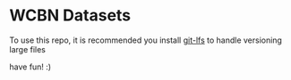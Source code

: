 # WCBN Datasets

To use this repo, it is recommended you install [git-lfs](https://git-lfs.github.com/) to handle versioning large files

have fun! :)
